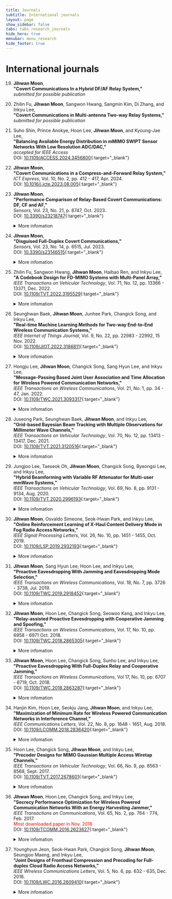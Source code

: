 ```yaml
---
title: Journals
subtitle: International journals
layout: page
show_sidebar: false
tabs: tabs_research_journals
hide_hero: true
menubar: menu_research
hide_footer: true
---
```


# International journals

19. __Jihwan Moon__,        
__"Covert Communications In a Hybrid DF/AF Relay System,"__     
_submitted for possible publication_        

18. Zhilin Fu, __Jihwan Moon__, Sangwon Hwang, Sangmin Kim, Di Zhang, and Inkyu Lee,        
__"Covert Communications in Multi-antenna Two-way Relay Systems,"__     
_submitted for possible publication_        

17. Suho Shin, Prince Anokye, Hoon Lee, __Jihwan Moon__, and Kyoung-Jae Lee,        
__"Balancing Available Energy Distribution in mMIMO SWIPT Sensor Networks With Low Resolution ADC/DAC,"__       
_accepted for IEEE Access_        
DOI: [10.1109/ACCESS.2024.3456800](https://doi.org/10.1109/ACCESS.2024.3456800){:target="_blank"}     

16. __Jihwan Moon__,        
__"Covert Communications in a Compress-and-Forward Relay System,"__     
_ICT Express_, Vol. 10, No. 2, pp. 412 - 417, Apr. 2024.        
DOI: [10.1016/j.icte.2023.08.005](https://doi.org/10.1016/j.icte.2023.08.005){:target="_blank"}     

15. __Jihwan Moon__,        
__"Performance Comparison of Relay-Based Covert Communications: DF, CF and AF,"__     
_Sensors_, Vol. 23, No. 21, p. 8747, Oct. 2023.    
DOI: [10.3390/s23218747](https://doi.org/10.3390/s23218747){:target="_blank"}       
    <details>
        <summary>More infomation</summary>
            <p>
            <span style="color:lightslategray">
            JIF: 3.4<br>
            Year: 2023<br>
            Category: CHEMISTRY, ANALYTICAL<br>
            Rank: 34/106<br>
            Quartile: Q2<br>
            Percentile: 68.4
            </span>
            </p>
            <ul>
            <span style="color:lightslategray">
            <li>JIF: 3.4</li>
            <li>Year: 2023</li>
            <li>Category: CHEMISTRY, ANALYTICAL</li>
            <li>Rank: 34/106</li>
            <li>Quartile: Q2</li>
            <li>Percentile: 68.4</li>
            </span>
            </ul>
    </details>

14. __Jihwan Moon__,        
__"Disguised Full-Duplex Covert Communications,"__     
_Sensors_, Vol. 23, No. 14, p. 6515, Jul. 2023.     
DOI: [10.3390/s23146515](https://doi.org/10.3390/s23146515){:target="_blank"}     
    <details>
        <summary>More infomation</summary>
            <p>
            JIF: 3.4<br>
            Year: 2023<br>
            Category: CHEMISTRY, ANALYTICAL<br>
            Rank: 34/106<br>
            Quartile: Q2<br>
            Percentile: 68.4
            </p>
    </details>

13. Zhilin Fu, Sangwon Hwang, __Jihwan Moon__, Haibao Ren, and Inkyu Lee,        
__"A Codebook Design for FD-MIMO Systems with Multi-Panel Array,"__     
_IEEE Transactions on Vehicular Technology_, Vol. 71, No. 12, pp. 13366 - 13371, Dec. 2022.       
DOI: [10.1109/TVT.2022.3195529](https://doi.org/10.1109/TVT.2022.3195529){:target="_blank"}       
    <details>
        <summary>More infomation</summary>
            <p>
            JIF: 6.8<br>
            Year: 2022<br>
            Category: ENGINEERING, ELECTRICAL & ELECTRONIC<br>
            Rank: 39/275<br>
            Quartile: Q1<br>
            Percentile: 86.0
            </p>
    </details>

12. Seunghwan Baek, __Jihwan Moon__, Junhee Park, Changick Song, and Inkyu Lee,        
__"Real-time Machine Learning Methods for Two-way End-to-End Wireless Communication Systems,"__     
_IEEE Internet of Things Journal_, Vol. 9, No. 22, pp. 22983 - 22992, 15 Nov. 2022.     
DOI: [10.1109/JIOT.2022.3186811](https://doi.org/10.1109/JIOT.2022.3186811){:target="_blank"}       
    <details>
        <summary>More infomation</summary>
            <p>
            JIF: 10.6<br>
            Year: 2022<br>
            Category: COMPUTER SCIENCE, INFORMATION SYSTEMS<br>
            Rank: 4/158<br>
            Quartile: Q1<br>
            Percentile: 97.8
            </p>
    </details>

11. Hongju Lee, __Jihwan Moon__, Changick Song, Sang Hyun Lee, and Inkyu Lee,        
__"Message-Passing Based Joint User Association and Time Allocation for Wireless Powered Communication Networks,"__     
_IEEE Transactions on Wireless Communications_, Vol. 21, No. 1, pp. 34 - 47, Jan. 2022.       
DOI: [10.1109/TWC.2021.3093317](https://doi.org/10.1109/TWC.2021.3093317){:target="_blank"}       
    <details>
        <summary>More infomation</summary>
            <p>
            JIF: 10.4<br>
            Year: 2022<br>
            Category: ENGINEERING, ELECTRICAL & ELECTRONIC<br>
            Rank: 16/275<br>
            Quartile: Q1<br>
            Percentile: 94.4
            </p>
    </details>

10. Juseong Park, Seunghwan Baek, __Jihwan Moon__, and Inkyu Lee,        
__"Grid-based Bayesian Beam Tracking with Multiple Observations for Millimeter Wave Channels,"__     
_IEEE Transactions on Vehicular Technology_, Vol. 70, No. 12, pp. 13413 - 13417, Dec. 2021.       
DOI: [10.1109/TVT.2021.3120516](https://doi.org/10.1109/TVT.2021.3120516){:target="_blank"}       
    <details>
        <summary>More infomation</summary>
            <p>
            JIF: 6.239<br>
            Year: 2021<br>
            Category: ENGINEERING, ELECTRICAL & ELECTRONIC<br>
            Rank: 38/276<br>
            Quartile: Q1<br>
            Percentile: 86.41
            </p>
    </details>

9. Jungjoo Lee, Taeseok Oh, __Jihwan Moon__, Changick Song, Byeongsi Lee, and Inkyu Lee,        
__"Hybrid Beamforming with Variable RF Attenuator for Multi-user mmWave Systems,"__     
_IEEE Transactions on Vehicular Technology_, Vol. 69, No. 8, pp. 9131 - 9134, Aug. 2020.       
DOI: [10.1109/TVT.2020.2996193](https://doi.org/10.1109/TVT.2020.2996193){:target="_blank"}       
    <details>
        <summary>More infomation</summary>
            <p>
            JIF: 5.978<br>
            Year: 2020<br>
            Category: ENGINEERING, ELECTRICAL & ELECTRONIC<br>
            Rank: 32/273<br>
            Quartile: Q1<br>
            Percentile: 88.46
            </p>
    </details>

8. __Jihwan Moon__, Osvaldo Simeone, Seok-Hwan Park, and Inkyu Lee,      
__"Online Reinforcement Learning of X-Haul Content Delivery Mode in Fog Radio Access Networks,"__       
_IEEE Signal Processing Letters_, Vol. 26, No. 10, pp. 1451 - 1455, Oct. 2019.        
DOI: [10.1109/LSP.2019.2932193](https://doi.org/10.1109/LSP.2019.2932193){:target="_blank"}       
    <details>
        <summary>More infomation</summary>
            <p>
            JIF: 3.105<br>
            Year: 2019<br>
            Category: ENGINEERING, ELECTRICAL & ELECTRONIC<br>
            Rank: 86/266<br>
            Quartile: Q2<br>
            Percentile: 67.86
            </p>
    </details>

7. __Jihwan Moon__, Sang Hyun Lee, Hoon Lee, and Inkyu Lee,     
__"Proactive Eavesdropping With Jamming and Eavesdropping Mode Selection,"__        
_IEEE Transactions on Wireless Communications_, Vol. 18, No. 7, pp. 3726 - 3738, Jul. 2019.       
DOI: [10.1109/TWC.2019.2918452](https://doi.org/10.1109/TWC.2019.2918452){:target="_blank"}       
    <details>
        <summary>More infomation</summary>
            <p>
            JIF: 6.779<br>
            Year: 2019<br>
            Category: ENGINEERING, ELECTRICAL & ELECTRONIC<br>
            Rank: 20/266<br>
            Quartile: Q1<br>
            Percentile: 92.67
            </p>
    </details>

6. __Jihwan Moon__, Hoon Lee, Changick Song, Seowoo Kang, and Inkyu Lee,        
__"Relay-assisted Proactive Eavesdropping with Cooperative Jamming and Spoofing,"__     
_IEEE Transactions on Wireless Communications_, Vol. 17, No. 10, pp. 6958 - 6971 Oct. 2018.       
DOI: [10.1109/TWC.2018.2865305](https://doi.org/10.1109/TWC.2018.2865305){:target="_blank"}       
    <details>
        <summary>More infomation</summary>
            <p>
            JIF: 6.394<br>
            Year: 2018<br>
            Category: ENGINEERING, ELECTRICAL & ELECTRONIC<br>
            Rank: 20/266<br>
            Quartile: Q1<br>
            Percentile: 92.67
            </p>
    </details>

5. __Jihwan Moon__, Hoon Lee, Changick Song, Sunho Lee, and Inkyu Lee,      
__"Proactive Eavesdropping With Full-Duplex Relay and Cooperative Jamming,"__       
_IEEE Transactions on Wireless Communications_, Vol 17, No. 10, pp. 6707 - 6719, Oct. 2018.       
DOI: [10.1109/TWC.2018.2863287](https://doi.org/10.1109/TWC.2018.2863287){:target="_blank"}       
    <details>
        <summary>More infomation</summary>
            <p>
            JIF: 6.394<br>
            Year: 2018<br>
            Category: ENGINEERING, ELECTRICAL & ELECTRONIC<br>
            Rank: 20/266<br>
            Quartile: Q1<br>
            Percentile: 92.67
            </p>
    </details>

4. Hanjin Kim, Hoon Lee, Seokju Jang, __Jihwan Moon__, and Inkyu Lee,       
__"Maximization of Minimum Rate for Wireless Powered Communication Networks in Interference Channel,"__     
_IEEE Communications Letters_, Vol. 22, No. 8, pp. 1648 - 1651, Aug. 2018.        
DOI: [10.1109/LCOMM.2018.2836420](https://doi.org/10.1109/LCOMM.2018.2836420){:target="_blank"}     
    <details>
        <summary>More infomation</summary>
            <p>
            JIF: 3.457<br>
            Year: 2018<br>
            Category: TELECOMMUNICATIONS<br>
            Rank: 28/88<br>
            Quartile: Q2<br>
            Percentile: 68.75
            </p>
    </details>

3. Hoon Lee, Changick Song, __Jihwan Moon__, and Inkyu Lee,     
__"Precoder Designs for MIMO Gaussian Multiple Access Wiretap Channels,"__      
_IEEE Transactions on Vehicular Technology_, Vol. 66, No. 9, pp. 8563 - 8568, Sept. 2017.     
DOI: [10.1109/TVT.2017.2678601](https://doi.org/10.1109/TVT.2017.2678601){:target="_blank"}       
    <details>
        <summary>More infomation</summary>
            <p>
            JIF: 4.432<br>
            Year: 2017<br>
            Category: TELECOMMUNICATIONS<br>
            Rank: 10/87<br>
            Quartile: Q1<br>
            Percentile: 89.08
            </p>
    </details>

2. __Jihwan Moon__, Hoon Lee, Changick Song, and Inkyu Lee,     
__"Secrecy Performance Optimization for Wireless Powered Communication Networks With an Energy Harvesting Jammer,"__        
_IEEE Transactions on Communications_, Vol. 65, No. 2, pp. 764 - 774, Feb. 2017.      
<span style="color:red">Most downloaded paper in Nov. 2016</span>      
DOI: [10.1109/TCOMM.2016.2623627](https://doi.org/10.1109/TCOMM.2016.2623627){:target="_blank"}     
    <details>
        <summary>More infomation</summary>
            <p>
            JIF: 4.671<br>
            Year: 2017<br>
            Category: TELECOMMUNICATIONS<br>
            Rank: 9/87<br>
            Quartile: Q1<br>
            Percentile: 90.23
            </p>
    </details>

1. Younghyun Jeon, Seok-Hwan Park, Changick Song, __Jihwan Moon__, Seungjoo Maeng, and Inkyu Lee,       
__"Joint Designs of Fronthaul Compression and Precoding for Full-duplex Cloud Radio Access Networks,"__     
_IEEE Wireless Communications Letters_, Vol. 5, No. 6, pp. 632 - 635, Dec. 2016.      
DOI: [10.1109/LWC.2016.2609410](https://doi.org/10.1109/LWC.2016.2609410){:target="_blank"}       
    <details>
        <summary>More infomation</summary>
            <p>
            JIF: 2.449<br>
            Year: 2016<br>
            Category: COMPUTER SCIENCE, INFORMATION SYSTEMS<br>
            Rank: 47/146<br>
            Quartile: Q2<br>
            Percentile: 68.15
            </p>
    </details>

			
